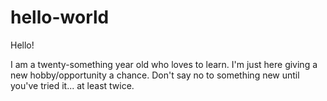 # hello-world

Hello!

I am a twenty-something year old who loves to learn. I'm just here giving a new hobby/opportunity a chance. 
Don't say no to something new until you've tried it... at least twice. 

